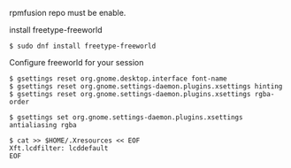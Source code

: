 rpmfusion repo must be enable.

install freetype-freeworld

    $ sudo dnf install freetype-freeworld

Configure freeworld for your session

    $ gsettings reset org.gnome.desktop.interface font-name
    $ gsettings reset org.gnome.settings-daemon.plugins.xsettings hinting
    $ gsettings reset org.gnome.settings-daemon.plugins.xsettings rgba-order    
    
    $ gsettings set org.gnome.settings-daemon.plugins.xsettings antialiasing rgba
    
    $ cat >> $HOME/.Xresources << EOF
    Xft.lcdfilter: lcddefault
    EOF

